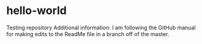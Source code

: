 # hello-world
Testing repository
Additional information:
I am following the GitHub manual for making edits to the ReadMe file in a branch off of the master.
